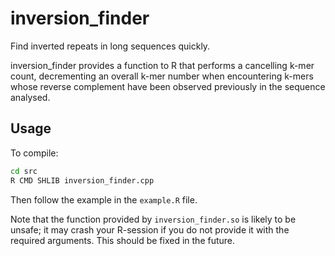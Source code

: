 # inversion_finder

Find inverted repeats in long sequences quickly.

inversion_finder provides a function to R that performs a cancelling
k-mer count, decrementing an overall k-mer number when encountering
k-mers whose reverse complement have been observed previously in
the sequence analysed.

## Usage

To compile:

```sh
cd src
R CMD SHLIB inversion_finder.cpp
```

Then follow the example in the `example.R` file.

Note that the function provided by `inversion_finder.so` is likely to
be unsafe; it may crash your R-session if you do not provide it with
the required arguments. This should be fixed in the future.